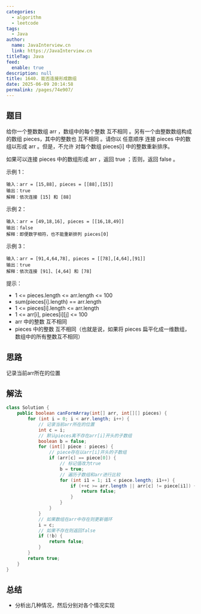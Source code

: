 ```yaml
---
categories: 
  - algorithm
  - leetcode
tags: 
  - Java
author: 
  name: JavaInterview.cn
  link: https://JavaInterview.cn
titleTag: Java
feed: 
  enable: true
description: null
title: 1640. 能否连接形成数组
date: 2025-06-09 20:14:58
permalink: /pages/74e907/
---
```


## 题目
给你一个整数数组 arr ，数组中的每个整数 互不相同 。另有一个由整数数组构成的数组 pieces，其中的整数也 互不相同 。请你以 任意顺序 连接 pieces 中的数组以形成 arr 。但是，不允许 对每个数组 pieces[i] 中的整数重新排序。

如果可以连接 pieces 中的数组形成 arr ，返回 true ；否则，返回 false 。



示例 1：

    输入：arr = [15,88], pieces = [[88],[15]]
    输出：true
    解释：依次连接 [15] 和 [88]
示例 2：

    输入：arr = [49,18,16], pieces = [[16,18,49]]
    输出：false
    解释：即便数字相符，也不能重新排列 pieces[0]
示例 3：

    输入：arr = [91,4,64,78], pieces = [[78],[4,64],[91]]
    输出：true
    解释：依次连接 [91]、[4,64] 和 [78]


提示：

* 1 <= pieces.length <= arr.length <= 100
* sum(pieces[i].length) == arr.length
* 1 <= pieces[i].length <= arr.length
* 1 <= arr[i], pieces[i][j] <= 100
* arr 中的整数 互不相同
* pieces 中的整数 互不相同（也就是说，如果将 pieces 扁平化成一维数组，数组中的所有整数互不相同）



## 思路

记录当前arr所在的位置

## 解法
```java
class Solution {
    public boolean canFormArray(int[] arr, int[][] pieces) {
        for (int i = 0; i < arr.length; i++) {
            // 记录当前arr所在的位置
            int c = i;
            // 默认pieces离不存在arr[i]开头的子数组
            boolean b = false;
            for (int[] piece : pieces) {
                // piece存在以arr[i]开头的子数组
                if (arr[c] == piece[0]) {
                    // 标记值改为true
                    b = true;
                    // 遍历子数组和arr进行比较
                    for (int i1 = 1; i1 < piece.length; i1++) {
                        if (++c >= arr.length || arr[c] != piece[i1]) {
                            return false;
                        }
                    }
                }
            }
            // 如果数组在arr中存在则更新循环
            i = c;
            // 如果不存在则返回false
            if (!b) {
                return false;
            }
        }
        return true;
    }
}

```

## 总结

- 分析出几种情况，然后分别对各个情况实现 
